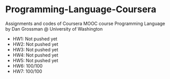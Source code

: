 # Programming-Language-Coursera
Assignments and codes of Coursera MOOC course Programming Language by Dan Grossman @ University of Washington

* HW1: Not pushed yet  
* HW2: Not pushed yet  
* HW3: Not pushed yet  
* HW4: Not pushed yet  
* HW5: Not pushed yet  
* HW6: 100/100  
* HW7: 100/100
